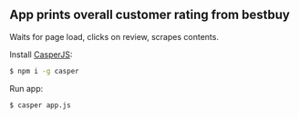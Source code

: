 
## App prints overall customer rating from bestbuy

  Waits for page load, clicks on review, scrapes contents.

  Install [CasperJS](http://casperjs.org/):

```bash
$ npm i -g casper
```

  Run app:

```bash
$ casper app.js
```